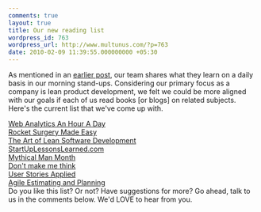 ```yaml
---
comments: true
layout: true
title: Our new reading list
wordpress_id: 763
wordpress_url: http://www.multunus.com/?p=763
date: 2010-02-09 11:39:55.000000000 +05:30
---
```

As mentioned in an <a href="http://www.multunus.com/2010/01/our-pragmatic-processes/">earlier post</a>, our team shares what they learn on a daily basis in our morning stand-ups. Considering our primary focus as a company is lean product development, we felt we could be more aligned with our goals if each of us read books [or blogs] on related subjects. Here's the current list that we've come up with.
<div><a href="http://www.amazon.com/Web-Analytics-Hour-Avinash-Kaushik/dp/0470130652" target="_blank">Web Analytics An Hour A Day</a></div>
<div><a href="http://www.amazon.com/Rocket-Surgery-Made-Easy-Yourself/dp/0321657292" target="_blank">Rocket Surgery Made Easy</a></div>
<div><a href="http://www.amazon.com/Art-Lean-Software-Development-Incremental/dp/0596517319" target="_blank">The Art of Lean Software Development</a></div>
<div><a href="http://startuplessonslearned.com/" target="_blank">StartUpLessonsLearned.com</a></div>
<div><a href="http://www.amazon.com/Mythical-Man-Month-Software-Engineering-Anniversary/dp/0201835959" target="_blank">Mythical Man Month</a></div>
<div><a href="http://www.amazon.com/Think-Common-Sense-Approach-Usability/dp/0789723107" target="_blank">Don't make me think</a></div>
<div><a href="http://www.amazon.com/User-Stories-Applied-Software-Development/dp/0321205685" target="_blank">User Stories Applied</a></div>
<div><a href="http://www.amazon.com/Agile-Estimating-Planning-Mike-Cohn/dp/0131479415" target="_blank">Agile Estimating and Planning</a></div>
Do you like this list? Or not? Have suggestions for more? Go ahead, talk to us in the comments below. We'd LOVE to hear from you.
